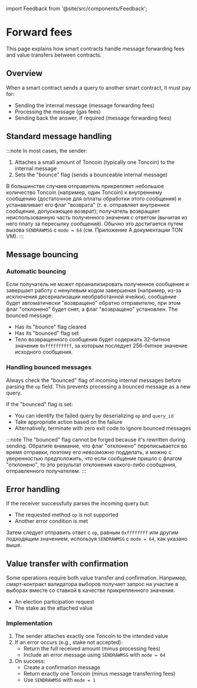 import Feedback from '@site/src/components/Feedback';

# Forward fees

This page explains how smart contracts handle message forwarding fees and value transfers between contracts.

## Overview

When a smart contract sends a query to another smart contract, it must pay for:

- Sending the internal message (message forwarding fees)
- Processing the message (gas fees)
- Sending back the answer, if required (message forwarding fees)

## Standard message handling

:::note
In most cases, the sender:

1. Attaches a small amount of Toncoin (typically one Toncoin) to the internal message
2. Sets the "bounce" flag (sends a bounceable internal message)

В большинстве случаев отправитель прикрепляет небольшое количество Toncoin (например, один Toncoin) к внутреннему сообщению (достаточное для оплаты обработки этого сообщения) и устанавливает его флаг "возврата" (т. е. отправляет внутреннее сообщение, допускающее возврат); получатель возвращает неиспользованную часть полученного значения с ответом (вычитая из него плату за пересылку сообщений). Обычно это достигается путем вызова `SENDRAWMSG` с `mode = 64` (см. Приложение A документации TON VM).
:::

## Message bouncing

### Automatic bouncing

Если получатель не может проанализировать полученное сообщение и завершает работу с ненулевым кодом завершения (например, из-за исключения десериализации необработанной ячейки), сообщение будет автоматически "возвращено" обратно отправителю, при этом флаг "отклонено" будет снят, а флаг "возвращено" установлен. The bounced message:

- Has its "bounce" flag cleared
- Has its "bounced" flag set
- Тело возвращенного сообщения будет содержать 32-битное значение `0xffffffffff`, за которым последует 256-битное значение исходного сообщения.

### Handling bounced messages

Always check the "bounced" flag of incoming internal messages before parsing the `op` field. This prevents processing a bounced message as a new query.

If the "bounced" flag is set:

- You can identify the failed query by deserializing `op` and `query_id`
- Take appropriate action based on the failure
- Alternatively, terminate with zero exit code to ignore bounced messages

:::note
The "bounced" flag cannot be forged because it's rewritten during sending. Обратите внимание, что флаг "отклонено" переписывается во время отправки, поэтому его невозможно подделать, и можно с уверенностью предположить, что если сообщение пришло с флагом "отклонено", то это результат отклонения какого-либо сообщения, отправленного получателем.
:::

## Error handling

If the receiver successfully parses the incoming query but:

- The requested method `op` is not supported
- Another error condition is met

Затем следует отправить ответ с `op`, равным `0xffffffff` или другим подходящим значением, используя `SENDRAWMSG` с `mode = 64`, как указано выше.

## Value transfer with confirmation

Some operations require both value transfer and confirmation. Например, смарт-контракт валидатора выборов получает запрос на участие в выборах вместе со ставкой в ​​качестве прикрепленного значения.

- An election participation request
- The stake as the attached value

### Implementation

1. The sender attaches exactly one Toncoin to the intended value
2. If an error occurs (e.g., stake not accepted):
   - Return the full received amount (minus processing fees)
   - Include an error message using `SENDRAWMSG` with `mode = 64`
3. On success:
   - Create a confirmation message
   - Return exactly one Toncoin (minus message transferring fees)
   - Use `SENDRAWMSG` with `mode = 1`

<Feedback />

